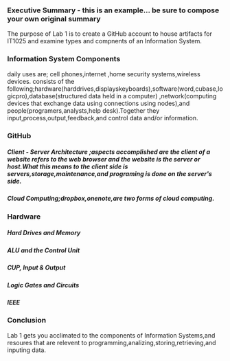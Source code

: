 ### Executive Summary - this is an example... be sure to compose your own original summary
The purpose of Lab 1 is to create a GitHub account to house artifacts for IT1025 and examine types and compnents of an Information System.

### Information System Components
daily uses are; cell phones,internet ,home security systems,wireless devices.
consists of the following;hardware(harddrives,displayskeyboards),software(word,cubase,logicpro),database(structured data held in a computer) ,network(computing devices that exchange data using connections using nodes),and people(programers,analysts,help desk).Together they input,process,output,feedback,and control data and/or information.


### GitHub
##### Client - Server Architecture ;aspects accomplished are the client of a website refers to the web browser and the website is the server or host.What this means to the client side is servers,storage,maintenance,and programing is done on the server's side.
##### Cloud Computing;dropbox,onenote,are two forms of cloud computing.

### Hardware
##### Hard Drives and Memory
##### ALU and the Control Unit
##### CUP, Input & Output
##### Logic Gates and Circuits
##### IEEE

### Conclusion
Lab 1 gets you acclimated to the components of Information Systems,and resoures that are relevent to programming,analizing,storing,retrieving,and inputing data.
